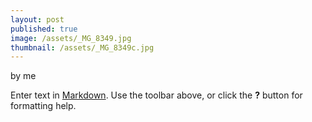 ```yaml
---
layout: post
published: true
image: /assets/_MG_8349.jpg
thumbnail: /assets/_MG_8349c.jpg
---
```


by me

Enter text in [Markdown](http://daringfireball.net/projects/markdown/). Use the toolbar above, or click the **?** button for formatting help.